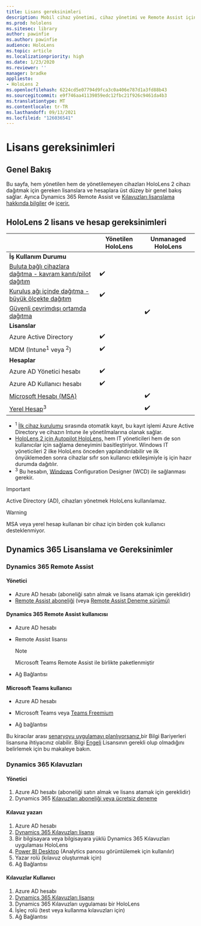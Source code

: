 ```yaml
---
title: Lisans gereksinimleri
description: Mobil cihaz yönetimi, cihaz yönetimi ve Remote Assist için ihtiyacınız olan tüm lisans gereksinimleri ve yönergeleri HoloLens takip edin.
ms.prod: hololens
ms.sitesec: library
author: pawinfie
ms.author: pawinfie
audience: HoloLens
ms.topic: article
ms.localizationpriority: high
ms.date: 1/23/2020
ms.reviewer: ''
manager: bradke
appliesto:
- HoloLens 2
ms.openlocfilehash: 6224cd5e07794d9fca3c0a406e787d1a3fd88b43
ms.sourcegitcommit: e9f746aa41139859edc12fbc21f926c9461da4b3
ms.translationtype: MT
ms.contentlocale: tr-TR
ms.lasthandoff: 09/13/2021
ms.locfileid: "126036541"
---
```

# <a name="license-requirements"></a>Lisans gereksinimleri

## <a name="overview"></a>Genel Bakış
Bu sayfa, hem yönetilen hem de yönetilemeyen cihazları HoloLens 2 cihazı dağıtmak için gereken lisanslara ve hesaplara üst düzey bir genel bakış sağlar. Ayrıca Dynamics 365 Remote Assist ve [Kılavuzları lisanslama hakkında bilgiler](#dynamics-365-remote-assist) de [içerir.](#dynamics-365-guides)

## <a name="hololens-2-license-and-account-requirements"></a>HoloLens 2 lisans ve hesap gereksinimleri

 
|       &nbsp;      | Yönetilen HoloLens | Unmanaged HoloLens |
|-------------------|-----------------|---------------------|
| **İş Kullanım Durumu** | | |
| [Buluta bağlı cihazlara dağıtma - kavram kanıtı/pilot dağıtım](hololens-requirements.md#scenario-a-deploy-to-cloud-connected-devices)  | ✔️| |
| [Kuruluş ağı içinde dağıtma - büyük ölçekte dağıtım](hololens-requirements.md#scenario-b-deploy-inside-your-organizations-network) | ✔️| |
| [Güvenli çevrimdışı ortamda dağıtma](hololens-requirements.md#scenario-c-deploy-in-secure-offline-environment) | | ✔️ |
| **Lisanslar** | | |
| Azure Active Directory | ✔️ | |
| MDM (Intune<sup>1</sup> veya <sup>2</sup>) | ✔️  | |
| **Hesaplar** |  | |
| Azure AD Yönetici hesabı | ✔️ |  |
| Azure AD Kullanıcı hesabı | ✔️ | |
| [Microsoft Hesabı (MSA)](/windows/security/identity-protection/access-control/microsoft-accounts)| | ✔️ |
| [Yerel Hesap](/windows/security/identity-protection/access-control/local-accounts)<sup>3</sup> | | ✔️ |
- <sup>1</sup> [İlk cihaz kurulumu](/mem/intune/enrollment/windows-enroll#enable-windows-10-automatic-enrollment) sırasında otomatik kayıt, bu kayıt işlemi Azure Active Directory ve cihazın Intune ile yönetilmalarına olanak sağlar.
- <sup></sup> [HoloLens 2 için Autopilot HoloLens,](hololens2-autopilot.md) hem IT yöneticileri hem de son kullanıcılar için sağlama deneyimini basitleştiriyor. Windows IT yöneticileri 2 ilke HoloLens önceden yapılandırılabilir ve ilk önyüklemeden sonra cihazlar sıfır son kullanıcı etkileşimiyle iş için hazır durumda dağıtılır.
- <sup>3</sup> Bu hesabın, [Windows](hololens-provisioning.md#provisioning-package-hololens-wizard) Configuration Designer (WCD) ile sağlanması gerekir.

> [!IMPORTANT]
> Active Directory (AD), cihazları yönetmek HoloLens kullanılamaz.
 
> [!WARNING]
> MSA veya yerel hesap kullanan bir cihaz için birden çok kullanıcı desteklenmiyor.

## <a name="dynamics-365-licensing-and-requirements"></a>Dynamics 365 Lisanslama ve Gereksinimler

### <a name="dynamics-365-remote-assist"></a>Dynamics 365 Remote Assist 

#### <a name="admin"></a>Yönetici

- Azure AD hesabı (aboneliği satın almak ve lisans atamak için gereklidir)
- [Remote Assist aboneliği](/dynamics365/mixed-reality/remote-assist/buy-and-deploy-remote-assist) (veya [Remote Assist Deneme sürümü)](/dynamics365/mixed-reality/remote-assist/try-remote-assist)
    
#### <a name="dynamics-365-remote-assist-user"></a>Dynamics 365 Remote Assist kullanıcısı

- Azure AD hesabı

- Remote Assist lisansı 

  > [!NOTE]
  > Microsoft Teams Remote Assist ile birlikte paketlenmiştir

- Ağ Bağlantısı

#### <a name="microsoft-teams-user"></a>Microsoft Teams kullanıcı

- Azure AD hesabı

- Microsoft Teams veya [Teams Freemium](https://products.office.com/microsoft-teams/free)

- Ağ bağlantısı

Bu kiracılar arası [senaryoyu uygulamayı planlıyorsanız,](/dynamics365/mixed-reality/remote-assist/cross-tenant-overview#scenario-2-leasing-services-to-other-tenants)bir Bilgi Bariyerleri lisansına ihtiyacınız olabilir. Bilgi [Engeli](/dynamics365/mixed-reality/remote-assist/cross-tenant-licensing-implementation#step-1-determine-if-information-barriers-are-necessary) Lisansının gerekli olup olmadığını belirlemek için bu makaleye bakın.

### <a name="dynamics-365-guides"></a>Dynamics 365 Kılavuzları 

#### <a name="admin"></a>Yönetici

1. Azure AD hesabı (aboneliği satın almak ve lisans atamak için gereklidir)
2. Dynamics 365 [Kılavuzları aboneliği veya ücretsiz deneme](/dynamics365/mixed-reality/guides/setup-step-one)

#### <a name="guides-author"></a>Kılavuz yazarı

1. Azure AD hesabı
1. [Dynamics 365 Kılavuzları lisansı](/dynamics365/mixed-reality/guides/requirements)
1. Bir bilgisayara veya bilgisayara yüklü Dynamics 365 Kılavuzları uygulaması HoloLens
1. [Power BI Desktop](https://powerbi.microsoft.com/desktop/) (Analytics panosu görüntülemek için kullanılır)
1. Yazar rolü (kılavuz oluşturmak için)
1. Ağ Bağlantısı

#### <a name="guides-user"></a>Kılavuzlar Kullanıcı

1. Azure AD hesabı
1. [Dynamics 365 Kılavuzları lisansı](/dynamics365/mixed-reality/guides/requirements)
1. Dynamics 365 Kılavuzları uygulaması bir HoloLens
1. İşleç rolü (test veya kullanma kılavuzları için)
1. Ağ Bağlantısı
